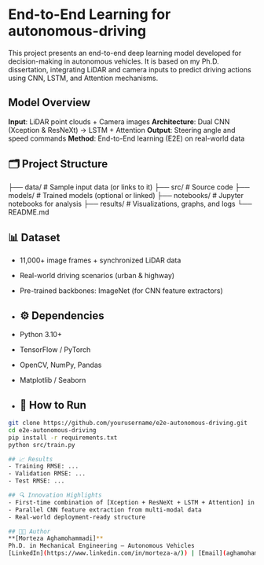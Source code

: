 # End-to-End Learning for autonomous-driving
This project presents an end-to-end deep learning model developed for decision-making in autonomous vehicles. It is based on my Ph.D. dissertation, integrating LiDAR and camera inputs to predict driving actions using CNN, LSTM, and Attention mechanisms.

## Model Overview
**Input**: LiDAR point clouds + Camera images
**Architecture**: Dual CNN (Xception & ResNeXt) → LSTM + Attention
**Output**: Steering angle and speed commands
**Method**: End-to-End learning (E2E) on real-world data

## 🗂️ Project Structure
├── data/ # Sample input data (or links to it)
├── src/ # Source code
├── models/ # Trained models (optional or linked)
├── notebooks/ # Jupyter notebooks for analysis
├── results/ # Visualizations, graphs, and logs
└── README.md 

 ## 📊 Dataset
- 11,000+ image frames + synchronized LiDAR data
- Real-world driving scenarios (urban & highway)
- Pre-trained backbones: ImageNet (for CNN feature extractors)

- ## ⚙️ Dependencies
- Python 3.10+
- TensorFlow / PyTorch
- OpenCV, NumPy, Pandas
- Matplotlib / Seaborn

- ## 🚀 How to Run
```bash
git clone https://github.com/yourusername/e2e-autonomous-driving.git
cd e2e-autonomous-driving
pip install -r requirements.txt
python src/train.py

## 📈 Results
- Training RMSE: ...
- Validation RMSE: ...
- Test RMSE: ...

## 🔍 Innovation Highlights
- First-time combination of [Xception + ResNeXt + LSTM + Attention] in E2E driving
- Parallel CNN feature extraction from multi-modal data
- Real-world deployment-ready structure

## 🧑‍💻 Author
**[Morteza Aghamohammadi]**  
Ph.D. in Mechanical Engineering – Autonomous Vehicles  
[LinkedIn](https://www.linkedin.com/in/morteza-a/)) | [Email](aghamohamadi.da@gmail.com) | [ORCID](0009-0001-4837-2298)
